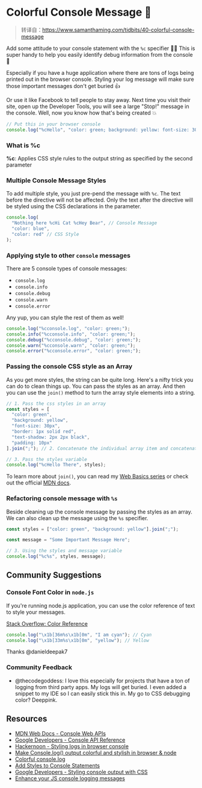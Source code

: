 # Colorful Console Message 🌈

> 转译自：https://www.samanthaming.com/tidbits/40-colorful-console-message

Add some attitude to your console statement with the `%c` specifier 👩‍🎨 This is super handy to help you easily identify debug information from the console 👾

Especially if you have a huge application where there are tons of logs being printed out in the browser console. Styling your log message will make sure those important messages don't get buried 👍

Or use it like Facebook to tell people to stay away. Next time you visit their site, open up the Developer Tools, you will see a large "Stop!" message in the console. Well, now you know how that's being created 💥

```js
// Put this in your browser console
console.log("%cHello", "color: green; background: yellow: font-size: 30px");
```

### What is %c

**%c**: Applies CSS style rules to the output string as specified by the second parameter

### Multiple Console Message Styles

To add multiple style, you just pre-pend the message with `%c`. The text before the directive will not be affected. Only the text after the directive will be styled using the CSS declarations in the parameter.

```js
console.log(
  "Nothing here %cHi Cat %cHey Bear", // Console Message
  "color: blue",
  "color: red" // CSS Style
);
```

### Applying style to other `console` messages

There are 5 console types of console messages:

- `console.log`
- `console.info`
- `console.debug`
- `console.warn`
- `console.error`

Any yup, you can style the rest of them as well!

```js
console.log("%cconsole.log", "color: green;");
console.info("%cconsole.info", "color: green;");
console.debug("%cconsole.debug", "color: green;");
console.warn("%cconsole.warn", "color: green;");
console.error("%cconsole.error", "color: green;");
```

### Passing the console CSS style as an Array

As you get more styles, the string can be quite long. Here's a nifty trick you can do to clean things up. You can pass the styles as an array. And then you can use the `join()` method to turn the array style elements into a string.

```js
// 1. Pass the css styles in an array
const styles = [
  "color: green",
  "background: yellow",
  "font-size: 30px",
  "border: 1px solid red",
  "text-shadow: 2px 2px black",
  "padding: 10px"
].join(";"); // 2. Concatenate the individual array item and concatenate them into a string separated by a semi-colon (;)

// 3. Pass the styles variable
console.log("%cHello There", styles);
```

To learn more about `join()`, you can read my [Web Basics series](https://www.samanthaming.com/web-basics/how-to-reverse-a-string-in-js) or check out the official [MDN docs](https://developer.mozilla.org/en-US/docs/Web/JavaScript/Reference/Global_Objects/Array/join).

### Refactoring console message with `%s`

Beside cleaning up the console message by passing the styles as an array. We can also clean up the message using the `%s` specifier.

```js
const styles = ["color: green", "background: yellow"].join(";");

const message = "Some Important Message Here";

// 3. Using the styles and message variable
console.log("%c%s", styles, message);
```

## Community Suggestions

### Console Font Color in `node.js`

If you're running node.js application, you can use the color reference of text to style your messages.

[Stack Overflow: Color Reference](https://stackoverflow.com/questions/9781218/how-to-change-node-jss-console-font-color)

```js
console.log("\x1b[36m%s\x1b[0m", "I am cyan"); // Cyan
console.log("\x1b[33m%s\x1b[0m", "yellow"); // Yellow
```

Thanks @danieldeepak7

### Community Feedback

- @thecodegoddess: I love this especially for projects that have a ton of logging from third party apps. My logs will get buried. I even added a snippet to my IDE so I can easily stick this in. My go to CSS debugging color? Deeppink.

## Resources

- [MDN Web Docs - Console Web APIs](https://developer.mozilla.org/en-US/docs/Web/API/console)
- [Google Developers - Console API Reference](https://developers.google.com/web/tools/chrome-devtools/console/console-reference)
- [Hackernoon - Styling logs in browser console](https://hackernoon.com/styling-logs-in-browser-console-2ec0807dc91a)
- [Make Console.log() output colorful and stylish in browser & node](http://voidcanvas.com/make-console-log-output-colorful-and-stylish-in-browser-node/)
- [Colorful console.log](https://coderwall.com/p/fskzdw/colorful-console-log)
- [Add Styles to Console Statements](https://davidwalsh.name/add-styles-console)
- [Google Developers - Styling console output with CSS](https://developers.google.com/web/tools/chrome-devtools/console/console-write#styling_console_output_with_css)
- [Enhance your JS console logging messages](https://coderwall.com/p/m2trga/enhance-your-js-console-logging-messages)
